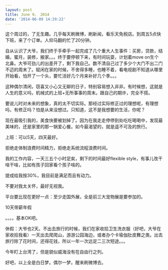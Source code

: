 ```yaml
---
layout: post
title: June 9， 2014
date: '2014-06-09 14:29:22'
---
```



这个周过的，了无生趣。几乎每天刷微博，刷新闻，看乐天免税店。到周五5点快下班，来了个订单。人仰马翻的忙了20分钟。

自从认识了大爷，我们终于手牵手一起完成了几个重大人生事件：买房，贷款，结婚，蜜月，装修，搬家。。。终于要停顿下来，有时间玩耍，计划着move on生个北鼻。大爷可劲儿的出差开了，剩下我自己。数不清自己过了多少个大门不出二门不迈的周末了。赋闲在家的时候，不舍得多睡，也睡不着，看电视剧不知道从哪里开始看，怕开了一个头，要忙活好几个月来补好几个季。。。

这种偶尔清闲，窃喜又小心又无聊的日子，特别容易想入非非。有时候想，这就是人生的意义吗，机械式的上班+无所事事的周末。跟自己的期许，完全不搭。

要说儿时对未来的想象，真的太不切实际。那经过实际修正过的理想呢，有理想吗，有修正吗？怕是从来没想过。只知道，这不是我想要的生活，你呢？

现在最吸引我的，美食快要被划掉了。因为在我走走停停到处吃吃喝喝中，发现最美味的，还是家里的那一锅爱心餐。如今最渴望的，就是遥不可及的旅行。

上班：可以5天，四天最好。

拒绝走体制浪费时间精力，拒绝走系统流程浪费时间。

我的工作内容，一天三五个小时足矣，剩下的时间最好flexible style，有事儿改干啥干啥，比如有孩子回家看个孩子啥的。

提成给我按30%，我目前是满足而且有动力。

不要对我太关怀，最好无视我。

平台要比现在更好一点：至少走国外展，全是前三大宠物展是要参加的。

10天带薪年假

。。。。基本OK吧。

休假：大爷也2天。不出去旅行的时候，我们在家收拾卫生洗衣服（好吧，大爷在家收拾我看）一天出去爬爬山，游游公园海边，或者办个卡瑜伽肚皮舞之类。出去旅行除了花时间，还得花钱，所以一年一次远足二三次短途。。。

今年盯上台湾了，但是貌似威海没有在自由行之列。

好吧，以上全是白日梦。偶尔一梦。醒来刷微博去。



